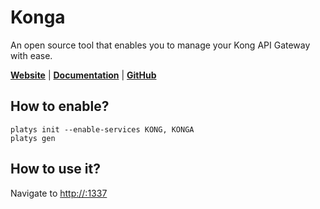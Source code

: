 # Konga

An open source tool that enables you to manage your Kong API Gateway with ease.

**[Website](https://pantsel.github.io/konga/)** | **[Documentation](https://github.com/pantsel/konga/blob/master/README)** | **[GitHub](https://github.com/pantsel/konga)**

## How to enable?

```
platys init --enable-services KONG, KONGA
platys gen
```

## How to use it?

Navigate to <http://:1337>